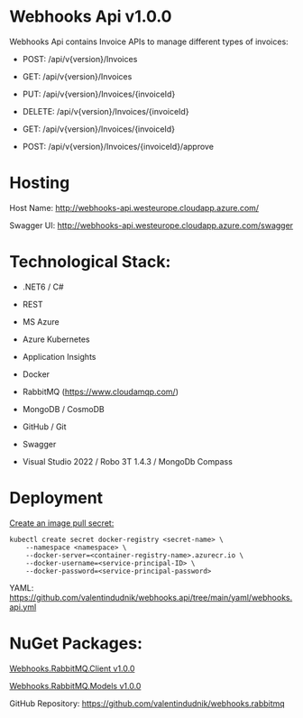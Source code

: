 # Webhooks Api v1.0.0

Webhooks Api contains Invoice APIs to manage different types of invoices:

- POST:
/api/v{version}/Invoices

- GET:
/api/v{version}/Invoices

- PUT:
/api/v{version}/Invoices/{invoiceId}

- DELETE:
/api/v{version}/Invoices/{invoiceId}

- GET:
/api/v{version}/Invoices/{invoiceId}

- POST:
/api/v{version}/Invoices/{invoiceId}/approve

# Hosting

Host Name: 
http://webhooks-api.westeurope.cloudapp.azure.com/

Swagger UI: 
http://webhooks-api.westeurope.cloudapp.azure.com/swagger

# Technological Stack:

- .NET6 / C#

- REST

- MS Azure

- Azure Kubernetes

- Application Insights

- Docker

- RabbitMQ (https://www.cloudamqp.com/)

- MongoDB / CosmoDB

- GitHub / Git

- Swagger

- Visual Studio 2022 / Robo 3T 1.4.3 / MongoDb Compass

# Deployment

[Create an image pull secret:](https://docs.microsoft.com/en-us/azure/container-registry/container-registry-auth-kubernetes)

```
kubectl create secret docker-registry <secret-name> \
    --namespace <namespace> \
    --docker-server=<container-registry-name>.azurecr.io \
    --docker-username=<service-principal-ID> \
    --docker-password=<service-principal-password>
```

YAML:
https://github.com/valentindudnik/webhooks.api/tree/main/yaml/webhooks.api.yml

# NuGet Packages:

[Webhooks.RabbitMQ.Client v1.0.0](https://www.nuget.org/packages/Webhooks.RabbitMQ.Client/1.0.0?_src=template)

[Webhooks.RabbitMQ.Models v1.0.0](https://www.nuget.org/packages/Webhooks.RabbitMQ.Models/1.0.0?_src=template)

GitHub Repository:
https://github.com/valentindudnik/webhooks.rabbitmq
